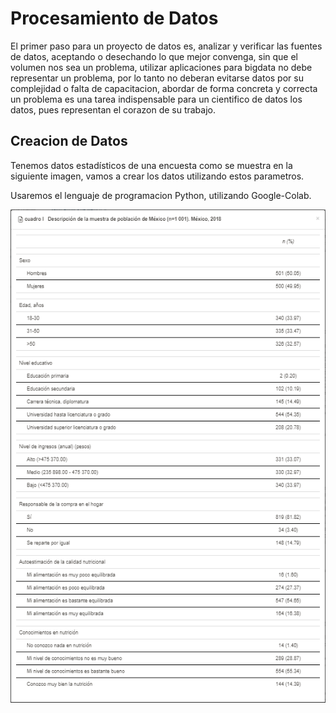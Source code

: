 # Procesamiento de Datos

El primer paso para un proyecto de datos es, analizar y verificar las fuentes de datos, aceptando o desechando lo que mejor convenga, sin que el volumen nos sea un problema, utilizar aplicaciones para bigdata no debe representar un problema, por lo tanto no deberan evitarse datos por su complejidad o falta de capacitacion, abordar de forma concreta y correcta un problema es una tarea indispensable para un cientifico de datos los datos, pues representan el corazon de su trabajo.


## Creacion de Datos

Tenemos datos estadísticos de una encuesta como se muestra en la siguiente imagen, vamos a crear los datos utilizando estos parametros.

Usaremos el lenguaje de programacion Python, utilizando Google-Colab.

![Image text](https://github.com/Oswaldoivann/Create_Data/blob/main/Datos.PNG)
